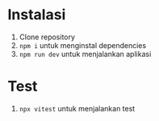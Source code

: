 # Instalasi
1. Clone repository
2. `npm i` untuk menginstal dependencies
3. `npm run dev` untuk menjalankan aplikasi

# Test
1. `npx vitest` untuk menjalankan test